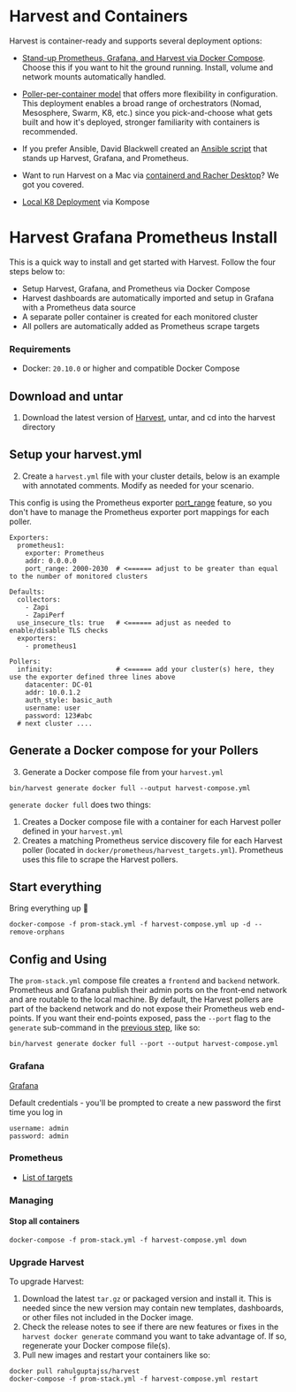 # Harvest and Containers

Harvest is container-ready and supports several deployment options:

- [Stand-up Prometheus, Grafana, and Harvest via Docker Compose](#harvest-grafana-prometheus-install). Choose this if you want to hit the ground running. Install, volume and network mounts automatically handled.
  
- [Poller-per-container model](https://github.com/NetApp/harvest/tree/main/docker/onePollerPerContainer) that offers more flexibility in configuration. This deployment enables a broad range of orchestrators (Nomad, Mesosphere, Swarm, K8, etc.) since you pick-and-choose what gets built and how it's deployed, stronger familiarity with containers is recommended.

- If you prefer Ansible, David Blackwell created an [Ansible script](https://netapp.io/2021/05/21/monitor-all-of-your-ontap-clusters-with-harvest-easy-mode/) that stands up Harvest, Grafana, and Prometheus.

- Want to run Harvest on a Mac via [containerd and Racher Desktop](https://github.com/NetApp/harvest/tree/main/docker/containerd)? We got you covered.

- [Local K8 Deployment](k8/README.md) via Kompose

# Harvest Grafana Prometheus Install

This is a quick way to install and get started with Harvest. Follow the four steps below to:

- Setup Harvest, Grafana, and Prometheus via Docker Compose
- Harvest dashboards are automatically imported and setup in Grafana with a Prometheus data source
- A separate poller container is created for each monitored cluster
- All pollers are automatically added as Prometheus scrape targets

### Requirements
- Docker: `20.10.0` or higher and compatible Docker Compose

## Download and untar

1. Download the latest version of [Harvest](https://github.com/NetApp/harvest#installation), untar, and cd into the harvest directory

## Setup your harvest.yml

2. Create a `harvest.yml` file with your cluster details, below is an example with annotated comments. Modify as needed for your scenario.

This config is using the Prometheus exporter [port_range](https://github.com/NetApp/harvest/blob/main/cmd/exporters/prometheus/README.md#parameters) feature, so you don't have to manage the Prometheus exporter port mappings for each poller.

```
Exporters:
  prometheus1:
    exporter: Prometheus
    addr: 0.0.0.0
    port_range: 2000-2030  # <====== adjust to be greater than equal to the number of monitored clusters

Defaults:
  collectors:
    - Zapi
    - ZapiPerf
  use_insecure_tls: true   # <====== adjust as needed to enable/disable TLS checks 
  exporters:
    - prometheus1

Pollers:
  infinity:                # <====== add your cluster(s) here, they use the exporter defined three lines above
    datacenter: DC-01
    addr: 10.0.1.2
    auth_style: basic_auth
    username: user
    password: 123#abc
  # next cluster ....  
```
   
## Generate a Docker compose for your Pollers

3. Generate a Docker compose file from your `harvest.yml`
   
```
bin/harvest generate docker full --output harvest-compose.yml
```

`generate docker full` does two things:
1. Creates a Docker compose file with a container for each Harvest poller defined in your `harvest.yml`
2. Creates a matching Prometheus service discovery file for each Harvest poller (located in `docker/prometheus/harvest_targets.yml`). Prometheus uses this file to scrape the Harvest pollers. 

## Start everything

Bring everything up :rocket:
   
```
docker-compose -f prom-stack.yml -f harvest-compose.yml up -d --remove-orphans
```

## Config and Using

The `prom-stack.yml` compose file creates a `frontend` and `backend` network. Prometheus and Grafana publish their admin ports on the front-end network and are routable to the local machine. By default, the Harvest pollers are part of the backend network and do not expose their Prometheus web end-points. If you want their end-points exposed, pass the `--port` flag to the `generate` sub-command in the [previous step](#generate-a-docker-compose-for-your-pollers), like so:

```
bin/harvest generate docker full --port --output harvest-compose.yml
```

### Grafana

[Grafana](http://localhost:3000/)

Default credentials - you'll be prompted to create a new password the first time you log in

```
username: admin
password: admin
```

### Prometheus

- [List of targets](http://localhost:9090/targets)

### Managing

#### Stop all containers

```
docker-compose -f prom-stack.yml -f harvest-compose.yml down
```

### Upgrade Harvest

To upgrade Harvest:

1. Download the latest `tar.gz` or packaged version and install it. 
This is needed since the new version may contain new templates, dashboards, or other files not included in the Docker image.
2. Check the release notes to see if there are new features or fixes in the `harvest docker generate` command you want to take advantage of.
If so, regenerate your Docker compose file(s).
3. Pull new images and restart your containers like so:

```
docker pull rahulguptajss/harvest
docker-compose -f prom-stack.yml -f harvest-compose.yml restart
```
